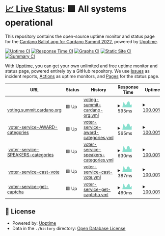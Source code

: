 # [📈 Live Status](https://rcmorano.github.io/upptime-poc): <!--live status--> **🟩 All systems operational**

This repository contains the open-source uptime monitor and status page for the [Cardano Ballot app for Cardano Summit 2022](https://voting.summit.cardano.org/), powered by [Upptime](https://github.com/upptime/upptime).

[![Uptime CI](https://github.com/rcmorano/upptime-poc/workflows/Uptime%20CI/badge.svg)](https://github.com/rcmorano/upptime-poc/actions?query=workflow%3A%22Uptime+CI%22)
[![Response Time CI](https://github.com/rcmorano/upptime-poc/workflows/Response%20Time%20CI/badge.svg)](https://github.com/rcmorano/upptime-poc/actions?query=workflow%3A%22Response+Time+CI%22)
[![Graphs CI](https://github.com/rcmorano/upptime-poc/workflows/Graphs%20CI/badge.svg)](https://github.com/rcmorano/upptime-poc/actions?query=workflow%3A%22Graphs+CI%22)
[![Static Site CI](https://github.com/rcmorano/upptime-poc/workflows/Static%20Site%20CI/badge.svg)](https://github.com/rcmorano/upptime-poc/actions?query=workflow%3A%22Static+Site+CI%22)
[![Summary CI](https://github.com/rcmorano/upptime-poc/workflows/Summary%20CI/badge.svg)](https://github.com/rcmorano/upptime-poc/actions?query=workflow%3A%22Summary+CI%22)

With [Upptime](https://upptime.js.org), you can get your own unlimited and free uptime monitor and status page, powered entirely by a GitHub repository. We use [Issues](https://github.com/rcmorano/upptime-poc/issues) as incident reports, [Actions](https://github.com/rcmorano/upptime-poc/actions) as uptime monitors, and [Pages](https://rcmorano.github.io/upptime-poc) for the status page.

<!--start: status pages-->
<!-- This summary is generated by Upptime (https://github.com/upptime/upptime) -->
<!-- Do not edit this manually, your changes will be overwritten -->
<!-- prettier-ignore -->
| URL | Status | History | Response Time | Uptime |
| --- | ------ | ------- | ------------- | ------ |
| <img alt="" src="https://icons.duckduckgo.com/ip3/voting.summit.cardano.org.ico" height="13"> [voting.summit.cardano.org](https://voting.summit.cardano.org/) | 🟩 Up | [voting-summit-cardano-org.yml](https://github.com/cardano-foundation/cf-summit-evoting-status/commits/HEAD/history/voting-summit-cardano-org.yml) | <details><summary><img alt="Response time graph" src="./graphs/voting-summit-cardano-org/response-time-week.png" height="20"> 595ms</summary><br><a href="https://status.voting.summit.cardano.org/history/voting-summit-cardano-org"><img alt="Response time 477" src="https://img.shields.io/endpoint?url=https%3A%2F%2Fraw.githubusercontent.com%2Fcardano-foundation%2Fcf-summit-evoting-status%2FHEAD%2Fapi%2Fvoting-summit-cardano-org%2Fresponse-time.json"></a><br><a href="https://status.voting.summit.cardano.org/history/voting-summit-cardano-org"><img alt="24-hour response time 961" src="https://img.shields.io/endpoint?url=https%3A%2F%2Fraw.githubusercontent.com%2Fcardano-foundation%2Fcf-summit-evoting-status%2FHEAD%2Fapi%2Fvoting-summit-cardano-org%2Fresponse-time-day.json"></a><br><a href="https://status.voting.summit.cardano.org/history/voting-summit-cardano-org"><img alt="7-day response time 595" src="https://img.shields.io/endpoint?url=https%3A%2F%2Fraw.githubusercontent.com%2Fcardano-foundation%2Fcf-summit-evoting-status%2FHEAD%2Fapi%2Fvoting-summit-cardano-org%2Fresponse-time-week.json"></a><br><a href="https://status.voting.summit.cardano.org/history/voting-summit-cardano-org"><img alt="30-day response time 520" src="https://img.shields.io/endpoint?url=https%3A%2F%2Fraw.githubusercontent.com%2Fcardano-foundation%2Fcf-summit-evoting-status%2FHEAD%2Fapi%2Fvoting-summit-cardano-org%2Fresponse-time-month.json"></a><br><a href="https://status.voting.summit.cardano.org/history/voting-summit-cardano-org"><img alt="1-year response time 477" src="https://img.shields.io/endpoint?url=https%3A%2F%2Fraw.githubusercontent.com%2Fcardano-foundation%2Fcf-summit-evoting-status%2FHEAD%2Fapi%2Fvoting-summit-cardano-org%2Fresponse-time-year.json"></a></details> | <details><summary><a href="https://status.voting.summit.cardano.org/history/voting-summit-cardano-org">100.00%</a></summary><a href="https://status.voting.summit.cardano.org/history/voting-summit-cardano-org"><img alt="All-time uptime 77.50%" src="https://img.shields.io/endpoint?url=https%3A%2F%2Fraw.githubusercontent.com%2Fcardano-foundation%2Fcf-summit-evoting-status%2FHEAD%2Fapi%2Fvoting-summit-cardano-org%2Fuptime.json"></a><br><a href="https://status.voting.summit.cardano.org/history/voting-summit-cardano-org"><img alt="24-hour uptime 100.00%" src="https://img.shields.io/endpoint?url=https%3A%2F%2Fraw.githubusercontent.com%2Fcardano-foundation%2Fcf-summit-evoting-status%2FHEAD%2Fapi%2Fvoting-summit-cardano-org%2Fuptime-day.json"></a><br><a href="https://status.voting.summit.cardano.org/history/voting-summit-cardano-org"><img alt="7-day uptime 100.00%" src="https://img.shields.io/endpoint?url=https%3A%2F%2Fraw.githubusercontent.com%2Fcardano-foundation%2Fcf-summit-evoting-status%2FHEAD%2Fapi%2Fvoting-summit-cardano-org%2Fuptime-week.json"></a><br><a href="https://status.voting.summit.cardano.org/history/voting-summit-cardano-org"><img alt="30-day uptime 99.95%" src="https://img.shields.io/endpoint?url=https%3A%2F%2Fraw.githubusercontent.com%2Fcardano-foundation%2Fcf-summit-evoting-status%2FHEAD%2Fapi%2Fvoting-summit-cardano-org%2Fuptime-month.json"></a><br><a href="https://status.voting.summit.cardano.org/history/voting-summit-cardano-org"><img alt="1-year uptime 77.50%" src="https://img.shields.io/endpoint?url=https%3A%2F%2Fraw.githubusercontent.com%2Fcardano-foundation%2Fcf-summit-evoting-status%2FHEAD%2Fapi%2Fvoting-summit-cardano-org%2Fuptime-year.json"></a></details>
| <img alt="" src="https://icons.duckduckgo.com/ip3/voting.summit.cardano.org.ico" height="13"> [voter-service-AWARD-categories](https://voting.summit.cardano.org/api/reference/categories/M4ep/AWARD) | 🟩 Up | [voter-service-award-categories.yml](https://github.com/cardano-foundation/cf-summit-evoting-status/commits/HEAD/history/voter-service-award-categories.yml) | <details><summary><img alt="Response time graph" src="./graphs/voter-service-award-categories/response-time-week.png" height="20"> 565ms</summary><br><a href="https://status.voting.summit.cardano.org/history/voter-service-award-categories"><img alt="Response time 491" src="https://img.shields.io/endpoint?url=https%3A%2F%2Fraw.githubusercontent.com%2Fcardano-foundation%2Fcf-summit-evoting-status%2FHEAD%2Fapi%2Fvoter-service-award-categories%2Fresponse-time.json"></a><br><a href="https://status.voting.summit.cardano.org/history/voter-service-award-categories"><img alt="24-hour response time 741" src="https://img.shields.io/endpoint?url=https%3A%2F%2Fraw.githubusercontent.com%2Fcardano-foundation%2Fcf-summit-evoting-status%2FHEAD%2Fapi%2Fvoter-service-award-categories%2Fresponse-time-day.json"></a><br><a href="https://status.voting.summit.cardano.org/history/voter-service-award-categories"><img alt="7-day response time 565" src="https://img.shields.io/endpoint?url=https%3A%2F%2Fraw.githubusercontent.com%2Fcardano-foundation%2Fcf-summit-evoting-status%2FHEAD%2Fapi%2Fvoter-service-award-categories%2Fresponse-time-week.json"></a><br><a href="https://status.voting.summit.cardano.org/history/voter-service-award-categories"><img alt="30-day response time 519" src="https://img.shields.io/endpoint?url=https%3A%2F%2Fraw.githubusercontent.com%2Fcardano-foundation%2Fcf-summit-evoting-status%2FHEAD%2Fapi%2Fvoter-service-award-categories%2Fresponse-time-month.json"></a><br><a href="https://status.voting.summit.cardano.org/history/voter-service-award-categories"><img alt="1-year response time 491" src="https://img.shields.io/endpoint?url=https%3A%2F%2Fraw.githubusercontent.com%2Fcardano-foundation%2Fcf-summit-evoting-status%2FHEAD%2Fapi%2Fvoter-service-award-categories%2Fresponse-time-year.json"></a></details> | <details><summary><a href="https://status.voting.summit.cardano.org/history/voter-service-award-categories">100.00%</a></summary><a href="https://status.voting.summit.cardano.org/history/voter-service-award-categories"><img alt="All-time uptime 76.89%" src="https://img.shields.io/endpoint?url=https%3A%2F%2Fraw.githubusercontent.com%2Fcardano-foundation%2Fcf-summit-evoting-status%2FHEAD%2Fapi%2Fvoter-service-award-categories%2Fuptime.json"></a><br><a href="https://status.voting.summit.cardano.org/history/voter-service-award-categories"><img alt="24-hour uptime 100.00%" src="https://img.shields.io/endpoint?url=https%3A%2F%2Fraw.githubusercontent.com%2Fcardano-foundation%2Fcf-summit-evoting-status%2FHEAD%2Fapi%2Fvoter-service-award-categories%2Fuptime-day.json"></a><br><a href="https://status.voting.summit.cardano.org/history/voter-service-award-categories"><img alt="7-day uptime 100.00%" src="https://img.shields.io/endpoint?url=https%3A%2F%2Fraw.githubusercontent.com%2Fcardano-foundation%2Fcf-summit-evoting-status%2FHEAD%2Fapi%2Fvoter-service-award-categories%2Fuptime-week.json"></a><br><a href="https://status.voting.summit.cardano.org/history/voter-service-award-categories"><img alt="30-day uptime 99.95%" src="https://img.shields.io/endpoint?url=https%3A%2F%2Fraw.githubusercontent.com%2Fcardano-foundation%2Fcf-summit-evoting-status%2FHEAD%2Fapi%2Fvoter-service-award-categories%2Fuptime-month.json"></a><br><a href="https://status.voting.summit.cardano.org/history/voter-service-award-categories"><img alt="1-year uptime 76.89%" src="https://img.shields.io/endpoint?url=https%3A%2F%2Fraw.githubusercontent.com%2Fcardano-foundation%2Fcf-summit-evoting-status%2FHEAD%2Fapi%2Fvoter-service-award-categories%2Fuptime-year.json"></a></details>
| <img alt="" src="https://icons.duckduckgo.com/ip3/voting.summit.cardano.org.ico" height="13"> [voter-service-SPEAKERS-categories](https://voting.summit.cardano.org/api/reference/categories/M4ep/SPEAKER) | 🟩 Up | [voter-service-speakers-categories.yml](https://github.com/cardano-foundation/cf-summit-evoting-status/commits/HEAD/history/voter-service-speakers-categories.yml) | <details><summary><img alt="Response time graph" src="./graphs/voter-service-speakers-categories/response-time-week.png" height="20"> 630ms</summary><br><a href="https://status.voting.summit.cardano.org/history/voter-service-speakers-categories"><img alt="Response time 575" src="https://img.shields.io/endpoint?url=https%3A%2F%2Fraw.githubusercontent.com%2Fcardano-foundation%2Fcf-summit-evoting-status%2FHEAD%2Fapi%2Fvoter-service-speakers-categories%2Fresponse-time.json"></a><br><a href="https://status.voting.summit.cardano.org/history/voter-service-speakers-categories"><img alt="24-hour response time 873" src="https://img.shields.io/endpoint?url=https%3A%2F%2Fraw.githubusercontent.com%2Fcardano-foundation%2Fcf-summit-evoting-status%2FHEAD%2Fapi%2Fvoter-service-speakers-categories%2Fresponse-time-day.json"></a><br><a href="https://status.voting.summit.cardano.org/history/voter-service-speakers-categories"><img alt="7-day response time 630" src="https://img.shields.io/endpoint?url=https%3A%2F%2Fraw.githubusercontent.com%2Fcardano-foundation%2Fcf-summit-evoting-status%2FHEAD%2Fapi%2Fvoter-service-speakers-categories%2Fresponse-time-week.json"></a><br><a href="https://status.voting.summit.cardano.org/history/voter-service-speakers-categories"><img alt="30-day response time 578" src="https://img.shields.io/endpoint?url=https%3A%2F%2Fraw.githubusercontent.com%2Fcardano-foundation%2Fcf-summit-evoting-status%2FHEAD%2Fapi%2Fvoter-service-speakers-categories%2Fresponse-time-month.json"></a><br><a href="https://status.voting.summit.cardano.org/history/voter-service-speakers-categories"><img alt="1-year response time 575" src="https://img.shields.io/endpoint?url=https%3A%2F%2Fraw.githubusercontent.com%2Fcardano-foundation%2Fcf-summit-evoting-status%2FHEAD%2Fapi%2Fvoter-service-speakers-categories%2Fresponse-time-year.json"></a></details> | <details><summary><a href="https://status.voting.summit.cardano.org/history/voter-service-speakers-categories">100.00%</a></summary><a href="https://status.voting.summit.cardano.org/history/voter-service-speakers-categories"><img alt="All-time uptime 77.49%" src="https://img.shields.io/endpoint?url=https%3A%2F%2Fraw.githubusercontent.com%2Fcardano-foundation%2Fcf-summit-evoting-status%2FHEAD%2Fapi%2Fvoter-service-speakers-categories%2Fuptime.json"></a><br><a href="https://status.voting.summit.cardano.org/history/voter-service-speakers-categories"><img alt="24-hour uptime 100.00%" src="https://img.shields.io/endpoint?url=https%3A%2F%2Fraw.githubusercontent.com%2Fcardano-foundation%2Fcf-summit-evoting-status%2FHEAD%2Fapi%2Fvoter-service-speakers-categories%2Fuptime-day.json"></a><br><a href="https://status.voting.summit.cardano.org/history/voter-service-speakers-categories"><img alt="7-day uptime 100.00%" src="https://img.shields.io/endpoint?url=https%3A%2F%2Fraw.githubusercontent.com%2Fcardano-foundation%2Fcf-summit-evoting-status%2FHEAD%2Fapi%2Fvoter-service-speakers-categories%2Fuptime-week.json"></a><br><a href="https://status.voting.summit.cardano.org/history/voter-service-speakers-categories"><img alt="30-day uptime 99.95%" src="https://img.shields.io/endpoint?url=https%3A%2F%2Fraw.githubusercontent.com%2Fcardano-foundation%2Fcf-summit-evoting-status%2FHEAD%2Fapi%2Fvoter-service-speakers-categories%2Fuptime-month.json"></a><br><a href="https://status.voting.summit.cardano.org/history/voter-service-speakers-categories"><img alt="1-year uptime 77.49%" src="https://img.shields.io/endpoint?url=https%3A%2F%2Fraw.githubusercontent.com%2Fcardano-foundation%2Fcf-summit-evoting-status%2FHEAD%2Fapi%2Fvoter-service-speakers-categories%2Fuptime-year.json"></a></details>
| <img alt="" src="https://icons.duckduckgo.com/ip3/voting.summit.cardano.org.ico" height="13"> [voter-service-cast-vote](https://voting.summit.cardano.org/api/voting/cast-vote) | 🟩 Up | [voter-service-cast-vote.yml](https://github.com/cardano-foundation/cf-summit-evoting-status/commits/HEAD/history/voter-service-cast-vote.yml) | <details><summary><img alt="Response time graph" src="./graphs/voter-service-cast-vote/response-time-week.png" height="20"> 387ms</summary><br><a href="https://status.voting.summit.cardano.org/history/voter-service-cast-vote"><img alt="Response time 358" src="https://img.shields.io/endpoint?url=https%3A%2F%2Fraw.githubusercontent.com%2Fcardano-foundation%2Fcf-summit-evoting-status%2FHEAD%2Fapi%2Fvoter-service-cast-vote%2Fresponse-time.json"></a><br><a href="https://status.voting.summit.cardano.org/history/voter-service-cast-vote"><img alt="24-hour response time 178" src="https://img.shields.io/endpoint?url=https%3A%2F%2Fraw.githubusercontent.com%2Fcardano-foundation%2Fcf-summit-evoting-status%2FHEAD%2Fapi%2Fvoter-service-cast-vote%2Fresponse-time-day.json"></a><br><a href="https://status.voting.summit.cardano.org/history/voter-service-cast-vote"><img alt="7-day response time 387" src="https://img.shields.io/endpoint?url=https%3A%2F%2Fraw.githubusercontent.com%2Fcardano-foundation%2Fcf-summit-evoting-status%2FHEAD%2Fapi%2Fvoter-service-cast-vote%2Fresponse-time-week.json"></a><br><a href="https://status.voting.summit.cardano.org/history/voter-service-cast-vote"><img alt="30-day response time 376" src="https://img.shields.io/endpoint?url=https%3A%2F%2Fraw.githubusercontent.com%2Fcardano-foundation%2Fcf-summit-evoting-status%2FHEAD%2Fapi%2Fvoter-service-cast-vote%2Fresponse-time-month.json"></a><br><a href="https://status.voting.summit.cardano.org/history/voter-service-cast-vote"><img alt="1-year response time 358" src="https://img.shields.io/endpoint?url=https%3A%2F%2Fraw.githubusercontent.com%2Fcardano-foundation%2Fcf-summit-evoting-status%2FHEAD%2Fapi%2Fvoter-service-cast-vote%2Fresponse-time-year.json"></a></details> | <details><summary><a href="https://status.voting.summit.cardano.org/history/voter-service-cast-vote">100.00%</a></summary><a href="https://status.voting.summit.cardano.org/history/voter-service-cast-vote"><img alt="All-time uptime 77.49%" src="https://img.shields.io/endpoint?url=https%3A%2F%2Fraw.githubusercontent.com%2Fcardano-foundation%2Fcf-summit-evoting-status%2FHEAD%2Fapi%2Fvoter-service-cast-vote%2Fuptime.json"></a><br><a href="https://status.voting.summit.cardano.org/history/voter-service-cast-vote"><img alt="24-hour uptime 100.00%" src="https://img.shields.io/endpoint?url=https%3A%2F%2Fraw.githubusercontent.com%2Fcardano-foundation%2Fcf-summit-evoting-status%2FHEAD%2Fapi%2Fvoter-service-cast-vote%2Fuptime-day.json"></a><br><a href="https://status.voting.summit.cardano.org/history/voter-service-cast-vote"><img alt="7-day uptime 100.00%" src="https://img.shields.io/endpoint?url=https%3A%2F%2Fraw.githubusercontent.com%2Fcardano-foundation%2Fcf-summit-evoting-status%2FHEAD%2Fapi%2Fvoter-service-cast-vote%2Fuptime-week.json"></a><br><a href="https://status.voting.summit.cardano.org/history/voter-service-cast-vote"><img alt="30-day uptime 99.95%" src="https://img.shields.io/endpoint?url=https%3A%2F%2Fraw.githubusercontent.com%2Fcardano-foundation%2Fcf-summit-evoting-status%2FHEAD%2Fapi%2Fvoter-service-cast-vote%2Fuptime-month.json"></a><br><a href="https://status.voting.summit.cardano.org/history/voter-service-cast-vote"><img alt="1-year uptime 77.49%" src="https://img.shields.io/endpoint?url=https%3A%2F%2Fraw.githubusercontent.com%2Fcardano-foundation%2Fcf-summit-evoting-status%2FHEAD%2Fapi%2Fvoter-service-cast-vote%2Fuptime-year.json"></a></details>
| <img alt="" src="https://icons.duckduckgo.com/ip3/voting.summit.cardano.org.ico" height="13"> [voter-service-get-captcha](https://voting.summit.cardano.org/captcha) | 🟩 Up | [voter-service-get-captcha.yml](https://github.com/cardano-foundation/cf-summit-evoting-status/commits/HEAD/history/voter-service-get-captcha.yml) | <details><summary><img alt="Response time graph" src="./graphs/voter-service-get-captcha/response-time-week.png" height="20"> 460ms</summary><br><a href="https://status.voting.summit.cardano.org/history/voter-service-get-captcha"><img alt="Response time 352" src="https://img.shields.io/endpoint?url=https%3A%2F%2Fraw.githubusercontent.com%2Fcardano-foundation%2Fcf-summit-evoting-status%2FHEAD%2Fapi%2Fvoter-service-get-captcha%2Fresponse-time.json"></a><br><a href="https://status.voting.summit.cardano.org/history/voter-service-get-captcha"><img alt="24-hour response time 702" src="https://img.shields.io/endpoint?url=https%3A%2F%2Fraw.githubusercontent.com%2Fcardano-foundation%2Fcf-summit-evoting-status%2FHEAD%2Fapi%2Fvoter-service-get-captcha%2Fresponse-time-day.json"></a><br><a href="https://status.voting.summit.cardano.org/history/voter-service-get-captcha"><img alt="7-day response time 460" src="https://img.shields.io/endpoint?url=https%3A%2F%2Fraw.githubusercontent.com%2Fcardano-foundation%2Fcf-summit-evoting-status%2FHEAD%2Fapi%2Fvoter-service-get-captcha%2Fresponse-time-week.json"></a><br><a href="https://status.voting.summit.cardano.org/history/voter-service-get-captcha"><img alt="30-day response time 369" src="https://img.shields.io/endpoint?url=https%3A%2F%2Fraw.githubusercontent.com%2Fcardano-foundation%2Fcf-summit-evoting-status%2FHEAD%2Fapi%2Fvoter-service-get-captcha%2Fresponse-time-month.json"></a><br><a href="https://status.voting.summit.cardano.org/history/voter-service-get-captcha"><img alt="1-year response time 352" src="https://img.shields.io/endpoint?url=https%3A%2F%2Fraw.githubusercontent.com%2Fcardano-foundation%2Fcf-summit-evoting-status%2FHEAD%2Fapi%2Fvoter-service-get-captcha%2Fresponse-time-year.json"></a></details> | <details><summary><a href="https://status.voting.summit.cardano.org/history/voter-service-get-captcha">100.00%</a></summary><a href="https://status.voting.summit.cardano.org/history/voter-service-get-captcha"><img alt="All-time uptime 77.49%" src="https://img.shields.io/endpoint?url=https%3A%2F%2Fraw.githubusercontent.com%2Fcardano-foundation%2Fcf-summit-evoting-status%2FHEAD%2Fapi%2Fvoter-service-get-captcha%2Fuptime.json"></a><br><a href="https://status.voting.summit.cardano.org/history/voter-service-get-captcha"><img alt="24-hour uptime 100.00%" src="https://img.shields.io/endpoint?url=https%3A%2F%2Fraw.githubusercontent.com%2Fcardano-foundation%2Fcf-summit-evoting-status%2FHEAD%2Fapi%2Fvoter-service-get-captcha%2Fuptime-day.json"></a><br><a href="https://status.voting.summit.cardano.org/history/voter-service-get-captcha"><img alt="7-day uptime 100.00%" src="https://img.shields.io/endpoint?url=https%3A%2F%2Fraw.githubusercontent.com%2Fcardano-foundation%2Fcf-summit-evoting-status%2FHEAD%2Fapi%2Fvoter-service-get-captcha%2Fuptime-week.json"></a><br><a href="https://status.voting.summit.cardano.org/history/voter-service-get-captcha"><img alt="30-day uptime 99.95%" src="https://img.shields.io/endpoint?url=https%3A%2F%2Fraw.githubusercontent.com%2Fcardano-foundation%2Fcf-summit-evoting-status%2FHEAD%2Fapi%2Fvoter-service-get-captcha%2Fuptime-month.json"></a><br><a href="https://status.voting.summit.cardano.org/history/voter-service-get-captcha"><img alt="1-year uptime 77.49%" src="https://img.shields.io/endpoint?url=https%3A%2F%2Fraw.githubusercontent.com%2Fcardano-foundation%2Fcf-summit-evoting-status%2FHEAD%2Fapi%2Fvoter-service-get-captcha%2Fuptime-year.json"></a></details>

<!--end: status pages-->

## 📄 License

- Powered by: [Upptime](https://github.com/upptime/upptime)
- Data in the `./history` directory: [Open Database License](https://opendatacommons.org/licenses/odbl/1-0/)
